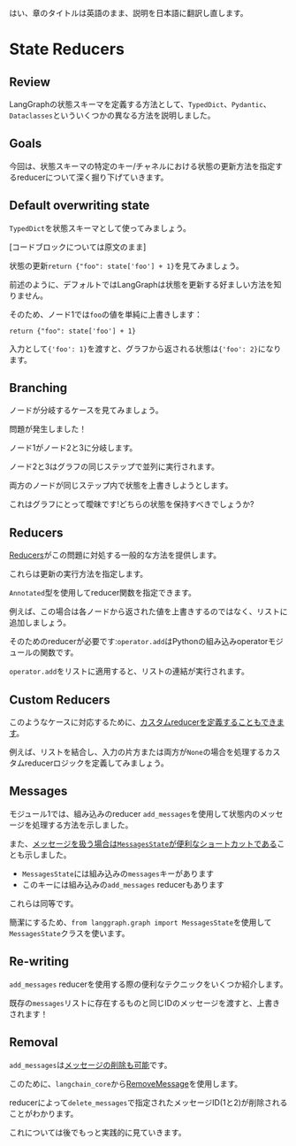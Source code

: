 はい、章のタイトルは英語のまま、説明を日本語に翻訳し直します。

# State Reducers

## Review

LangGraphの状態スキーマを定義する方法として、`TypedDict`、`Pydantic`、`Dataclasses`といういくつかの異なる方法を説明しました。

## Goals

今回は、状態スキーマの特定のキー/チャネルにおける状態の更新方法を指定するreducerについて深く掘り下げていきます。

## Default overwriting state

`TypedDict`を状態スキーマとして使ってみましょう。

[コードブロックについては原文のまま]

状態の更新`return {"foo": state['foo'] + 1}`を見てみましょう。

前述のように、デフォルトではLangGraphは状態を更新する好ましい方法を知りません。

そのため、ノード1では`foo`の値を単純に上書きします：

```
return {"foo": state['foo'] + 1}
``` 

入力として`{'foo': 1}`を渡すと、グラフから返される状態は`{'foo': 2}`になります。

## Branching

ノードが分岐するケースを見てみましょう。

問題が発生しました！

ノード1がノード2と3に分岐します。

ノード2と3はグラフの同じステップで並列に実行されます。

両方のノードが同じステップ内で状態を上書きしようとします。

これはグラフにとって曖昧です!どちらの状態を保持すべきでしょうか?


## Reducers

[Reducers](https://langchain-ai.github.io/langgraph/concepts/low_level/#reducers)がこの問題に対処する一般的な方法を提供します。

これらは更新の実行方法を指定します。

`Annotated`型を使用してreducer関数を指定できます。

例えば、この場合は各ノードから返された値を上書きするのではなく、リストに追加しましょう。

そのためのreducerが必要です:`operator.add`はPythonの組み込みoperatorモジュールの関数です。

`operator.add`をリストに適用すると、リストの連結が実行されます。

## Custom Reducers 

このようなケースに対応するために、[カスタムreducerを定義することもできます](https://langchain-ai.github.io/langgraph/how-tos/subgraph/#custom-reducer-functions-to-manage-state)。

例えば、リストを結合し、入力の片方または両方が`None`の場合を処理するカスタムreducerロジックを定義してみましょう。

## Messages

モジュール1では、組み込みのreducer `add_messages`を使用して状態内のメッセージを処理する方法を示しました。

また、[メッセージを扱う場合は`MessagesState`が便利なショートカットである](https://langchain-ai.github.io/langgraph/concepts/low_level/#messagesstate)ことも示しました。

* `MessagesState`には組み込みの`messages`キーがあります
* このキーには組み込みの`add_messages` reducerもあります

これらは同等です。

簡潔にするため、`from langgraph.graph import MessagesState`を使用して`MessagesState`クラスを使います。

## Re-writing

`add_messages` reducerを使用する際の便利なテクニックをいくつか紹介します。

既存の`messages`リストに存在するものと同じIDのメッセージを渡すと、上書きされます！

## Removal

`add_messages`は[メッセージの削除も可能](https://langchain-ai.github.io/langgraph/how-tos/memory/delete-messages/)です。

このために、`langchain_core`から[RemoveMessage](https://api.python.langchain.com/en/latest/messages/langchain_core.messages.modifier.RemoveMessage.html)を使用します。

reducerによって`delete_messages`で指定されたメッセージID(1と2)が削除されることがわかります。

これについては後でもっと実践的に見ていきます。